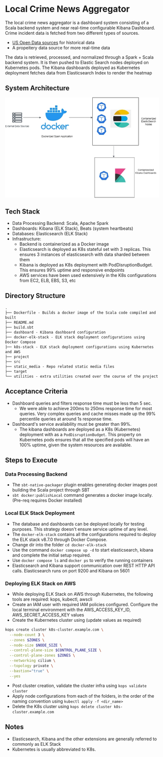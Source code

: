 # Local Crime News Aggregator

The local crime news aggregator is a dashboard system consisting of a Scala backend system and near real-time configurable Kibana Dashboard. Crime incident data is fetched from two different types of sources.
- [US Open Data sources](https://data.gov/) for historical data
- A propeitery data source for more real-time data

The data is retrieved, processed, and normalized through a Spark + Scala backend system. It is then pushed to Elastic Search nodes deployed on Kubernetes pods. The Kibana dashboards deployed as Kubernetes deployment fetches data from Elasticsearch Index to render the heatmap

## System Architecture
![](static_media/SystemArchitecture.jpg)


## Tech Stack
- Data Processing Backend: Scala, Apache Spark
- Dashboards: Kibana (ELK Stack), Beats (system heartbeats)
- Databases: Elasticsearch (ELK Stack)
- Infrastructure: 
  - Backend is containerized as a Docker image
  - Elasticsearch is deployed as K8s stateful set with 3 replicas. This ensures 3 instances of elasticsearch with data sharded between them
  - Kibana is deployed as K8s deployment with PodDisruptionBudget. This ensures 99% uptime and responsive endpoints
  - AWS services have been used extensively in the K8s configurations from EC2, ELB, EBS, S3, etc
  

## Directory Structure
```
.
├── Dockerfile - Builds a docker image of the Scala code compiled and built
├── README.md
├── build.sbt 
├── dashboard - Kibana dashboard configuration
├── docker-elk-stack - ELK stack deployment configurations using Docker Compose
├── k8s-stack - ELK stack deployment configurations using Kubernetes and AWS 
├── project
├── src
├── static_media - Repo related static media files
├── target
└── utilities - extra utilities created over the course of the project 
```

## Acceptance Criteria
- Dashboard queries and filters response time must be less than 5 sec. 
  - We were able to achieve 200ms to 250ms response time for most queries. Very complex queries and cache misses made up the 99% percentile queries at around 1s response time.
- Dashboard's service availability must be greater than 99%. 
  - The kibana dashboards are deployed as a K8s (Kubernetes) deployment with as a `PodDisruptionBudget`. This property on Kubernetes pods ensures that all the specified pods will have an 100% uptime, given the system resources are available. 

## Steps to Execute
### Data Processing Backend
 - The `sbt-native-packager` plugin enables generating docker images post building the Scala project through SBT
 - `sbt docker:publishLocal` command generates a docker image locally. (Pre-req requires Docker installed)

### Local ELK Stack Deployment
- The database and dashboards can be deployed locally for testing purposes. This strategy doesn't ensure service uptime of any level.
- The `docker-elk-stack` contains all the configurations required to deploy the ELK stack v8.7.0 through Docker Compose.
- Change dir into the folder `cd docker-elk-stack`
- Use the command `docker compose up -d` to start elasticsearch, kibana and complete the initial setup required.
- Use `docker compose ls` and `docker ps` to verify the running containers
- Elasticsearch and Kibana support communication over REST HTTP API calls. Elasticsearch runs on port 9200 and Kibana on 5601

### Deploying ELK Stack on AWS
- While deploying ELK Stack on AWS through Kubernetes, the following tools are required: kops, kubectl, awscli
- Create an IAM user with required IAM policies configured. Configure the local terminal environment with the AWS_ACCESS_KEY_ID, AWS_SECRET_ACCESS_KEY values 
- Create the Kubernetes cluster using (update values as required) 
```bash
kops create cluster k8s-cluster.example.com \
  --node-count 3 \
  --zones $ZONES \
  --node-size $NODE_SIZE \
  --control-plane-size $CONTROL_PLANE_SIZE \
  --control-plane-zones $ZONES \
  --networking cilium \
  --topology private \
  --bastion="true" \
  --yes
  ```
- Post cluster creation, validate the cluster infra using `kops validate cluster`
- Apply node configurations from each of the folders, in the order of the naming convention using `kubectl apply -f <dir_name>`
- Delete the K8s cluster using `kops delete cluster k8s-cluster.example.com`

## Notes
- Elasticsearch, Kibana and the other extensions are generally referred to commonly as ELK Stack
- Kubernetes is usually abbreviated to K8s.